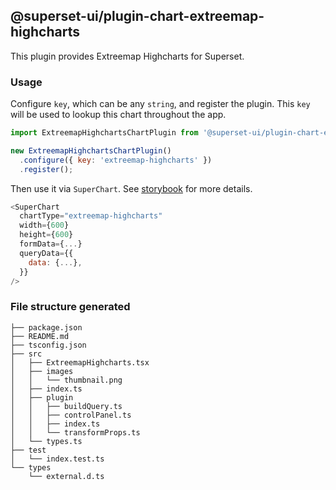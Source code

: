 ## @superset-ui/plugin-chart-extreemap-highcharts



This plugin provides Extreemap Highcharts for Superset.

### Usage

Configure `key`, which can be any `string`, and register the plugin. This `key` will be used to lookup this chart throughout the app.

```js
import ExtreemapHighchartsChartPlugin from '@superset-ui/plugin-chart-extreemap-highcharts';

new ExtreemapHighchartsChartPlugin()
  .configure({ key: 'extreemap-highcharts' })
  .register();
```

Then use it via `SuperChart`. See [storybook](https://apache-superset.github.io/superset-ui/?selectedKind=plugin-chart-extreemap-highcharts) for more details.

```js
<SuperChart
  chartType="extreemap-highcharts"
  width={600}
  height={600}
  formData={...}
  queryData={{
    data: {...},
  }}
/>
```

### File structure generated

```
├── package.json
├── README.md
├── tsconfig.json
├── src
│   ├── ExtreemapHighcharts.tsx
│   ├── images
│   │   └── thumbnail.png
│   ├── index.ts
│   ├── plugin
│   │   ├── buildQuery.ts
│   │   ├── controlPanel.ts
│   │   ├── index.ts
│   │   └── transformProps.ts
│   └── types.ts
├── test
│   └── index.test.ts
└── types
    └── external.d.ts
```
